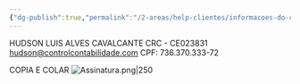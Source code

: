```yaml
---
{"dg-publish":true,"permalink":"/2-areas/help-clientes/informacoes-do-contador/","dgPassFrontmatter":true,"created":"2025-06-05T16:22:08.261-03:00","updated":"2025-06-05T17:04:51.824-03:00"}
---
```




HUDSON LUIS ALVES CAVALCANTE 
CRC - CE023831
[hudson@controlcontabilidade.com](mailto:hudson@controlcontabilidade.com) 
CPF: 736.370.333-72

COPIA E COLAR
![Assinatura.png|250](/img/user/4.%20ARQUIVOS/Assinatura.png)
